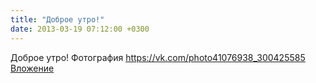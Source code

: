 ```yaml
---
title: "Доброе утро!"
date: 2013-03-19 07:12:00 +0300
---
```


Доброе утро!
Фотография
<a class="vk-attach" href="https://vk.com/photo41076938_300425585">https://vk.com/photo41076938_300425585</a>
<a class="vk-attach" href="https://vk.com/photo41076938_300425585">Вложение</a>
